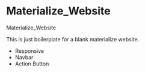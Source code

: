 # Materialize_Website
Materialize_Website


This is just boilerplate for a blank materialize website.
- Responsive
- Navbar
- Action Button
